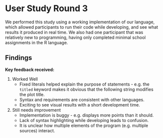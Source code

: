 # User Study Round 3
We performed this study using a working implementation of our language, which allowed
participants to run their code while developing, and see what results it produced
 in real time. We also had one participant that was relatively new to programming,
 having only completed minimal school assignments in the R language.
## Findings

**Key feedback received:**
1. Worked Well
    - Fixed literals helped explain the purpose of statements - e.g. the `titled`
     keyword makes it obvious that the following string modifies the plot title.
    - Syntax and requirements are consistent with other languages.
    - Exciting to see visual results with a short development time.
2. Still needs improvement
    - Implementation is buggy - e.g. displays more points than it should.
    - Lack of syntax highlighting while developing leads to confusion.
    - It is unclear how multiple elements of the program (e.g. multiple sources) 
    interact.